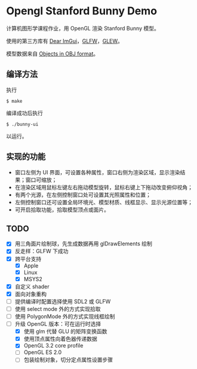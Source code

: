 # Opengl Stanford Bunny Demo

计算机图形学课程作业，用 OpenGL 渲染 Stanford Bunny 模型。

使用的第三方库有 [Dear ImGui](https://github.com/ocornut/imgui)，[GLFW](https://www.glfw.org/)，[GLEW](https://github.com/nigels-com/glew)。

模型数据来自 [Objects in OBJ format](https://www.prinmath.com/csci5229/OBJ/index.html)。

## 编译方法

执行

```shell
$ make
```

编译成功后执行

```shell
$ ./bunny-ui
```

以运行。

## 实现的功能

- 窗口左侧为 UI 界面，可设置各种属性，窗口右侧为渲染区域，显示渲染结果；窗口可缩放；
- 在渲染区域用鼠标左键左右拖动模型旋转，鼠标右键上下拖动改变俯仰视角；
- 有两个光源，在左侧控制窗口处可设置其光照属性和位置；
- 左侧控制窗口还可设置全局环境光、模型材质、线框显示、显示光源位置等；
- 可开启拾取功能，拾取模型顶点或面片。

## TODO

- [x] 用三角面片绘制球，先生成数据再用 glDrawElements 绘制
- [x] 反走样：GLFW 下成功
- [x] 跨平台支持
  - [x] Apple
  - [x] Linux
  - [x] MSYS2
- [x] 自定义 shader
- [x] 面向对象重构
- [ ] 提供编译时配置选择使用 SDL2 或 GLFW
- [ ] 使用 select mode 外的方式实现拾取
- [ ] 使用 PolygonMode 外的方式实现线框绘制
- [ ] 升级 OpenGL 版本：可在运行时选择
  - [x] 使用 glm 代替 GLU 的矩阵变换函数
  - [x] 使用顶点属性向着色器传递数据
  - [x] OpenGL 3.2 core profile
  - [ ] OpenGL ES 2.0
  - [ ] 包装绘制对象，切分定点属性设置步骤
